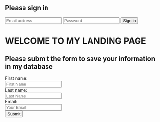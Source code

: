 <form class="form-signin" method="POST" action="https://pchammond82.github.io/sample/endpoint_example">
  <h2 class="form-signin-heading">Please sign in</h2>
  <input class="form-control" type="text" required name="email" placeholder="Email address">
  <input class="form-control" type="password" required name="password" placeholder="Password">
  <label class="checkbox"></label>
  <button class="btn btn-lg btn-primary btn-block" type="submit">Sign in</button>
</form>




# WELCOME TO MY LANDING PAGE
<html>
<body>

<h2>Please submit the form to save your information in my database</h2>
<div class="container-fluid">
	<div class="row">
		<div class="col-md-12">
<form action="https://forms.hubspot.com/uploads/form/v2/2211982/406681a7-9be2-4477-909d-1daf6a76fe08" method="POST">
  First name:<br>
  <input type="text" name="firstname" placeholder="First Name"><br>
  Last name:<br>
  <input type="text" name="lastname" placeholder="Last Name"><br>
  Email:<br>
  <input type="email" name="email" placeholder="Your Email"><br>
  
  <input type="submit" value="Submit"> 
</form>
		</div>
	</div>
</div>
</body>
</html>


